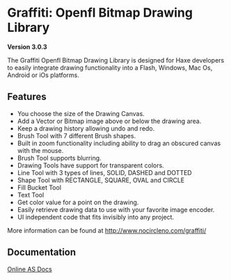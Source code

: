 # Graffiti: Openfl Bitmap Drawing Library
**Version 3.0.3**

The Graffiti Openfl Bitmap Drawing Library is designed for Haxe developers to easily integrate drawing functionality into a Flash, Windows, Mac Os, Android or iOs platforms.

## Features

* You choose the size of the Drawing Canvas.			 	
* Add a Vector or Bitmap image above or below the drawing area.		
* Keep a drawing history allowing undo and redo.		 
* Brush Tool with 7 different Brush shapes.		
* Built in zoom functionality including ability to drag an obscured canvas with the mouse.		 
* Brush Tool supports blurring.		 
* Drawing Tools have support for transparent colors.		
* Line Tool with 3 types of lines, SOLID, DASHED and DOTTED		 
* Shape Tool with RECTANGLE, SQUARE, OVAL and CIRCLE		 
* Fill Bucket Tool		 
* Text Tool		 
* Get color value for a point on the drawing.		 
* Easily retrieve drawing data to use with your favorite image encoder.		
* UI independent code that fits invisibly into any project.

More information can be found at <http://www.nocircleno.com/graffiti/>

## Documentation

[Online AS Docs](http://www.nocircleno.com/graffiti/docs/3.0/ "Online AS Docs")
